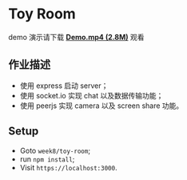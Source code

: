 # Toy Room
demo 演示请下载 [**Demo.mp4 (2.8M)**](./demo.mp4) 观看

## 作业描述
- 使用 express 启动 server；
- 使用 socket.io 实现 chat 以及数据传输功能；
- 使用 peerjs 实现 camera 以及 screen share 功能。

## Setup
- Goto `week8/toy-room`;
- run `npm install`;
- Visit `https://localhost:3000`.
